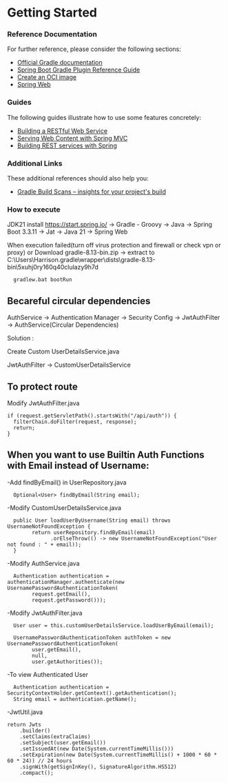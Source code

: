 # Getting Started

### Reference Documentation

For further reference, please consider the following sections:

- [Official Gradle documentation](https://docs.gradle.org)
- [Spring Boot Gradle Plugin Reference Guide](https://docs.spring.io/spring-boot/3.3.11/gradle-plugin)
- [Create an OCI image](https://docs.spring.io/spring-boot/3.3.11/gradle-plugin/packaging-oci-image.html)
- [Spring Web](https://docs.spring.io/spring-boot/3.3.11/reference/web/servlet.html)

### Guides

The following guides illustrate how to use some features concretely:

- [Building a RESTful Web Service](https://spring.io/guides/gs/rest-service/)
- [Serving Web Content with Spring MVC](https://spring.io/guides/gs/serving-web-content/)
- [Building REST services with Spring](https://spring.io/guides/tutorials/rest/)

### Additional Links

These additional references should also help you:

- [Gradle Build Scans – insights for your project's build](https://scans.gradle.com#gradle)

### How to execute

JDK21 install
https://start.spring.io/
-> Gradle - Groovy
-> Java
-> Spring Boot 3.3.11
-> Jat
-> Java 21
-> Spring Web

When execution failed(turn off virus protection and firewall or check vpn or proxy) or
Download gradle-8.13-bin.zip
-> extract to C:\Users\Harrison\.gradle\wrapper\dists\gradle-8.13-bin\5xuhj0ry160q40clulazy9h7d

      gradlew.bat bootRun

## Becareful circular dependencies

AuthService -> Authentication Manager -> Security Config -> JwtAuthFilter -> AuthService(Circular Dependencies)

Solution :

Create Custom UserDetailsService.java

JwtAuthFilter -> CustomUserDetailsService

## To protect route

Modify JwtAuthFilter.java

    if (request.getServletPath().startsWith("/api/auth")) {
      filterChain.doFilter(request, response);
      return;
    }

## When you want to use Builtin Auth Functions with Email instead of Username:

-Add findByEmail() in UserRepository.java

      Optional<User> findByEmail(String email);

-Modify CustomUserDetailsService.java

      public User loadUserByUsername(String email) throws UsernameNotFoundException {
            return userRepository.findByEmail(email)
                  .orElseThrow(() -> new UsernameNotFoundException("User not found : " + email));
      }

-Modify AuthService.java

      Authentication authentication = authenticationManager.authenticate(new UsernamePasswordAuthenticationToken(
            request.getEmail(),
            request.getPassword()));

-Modify JwtAuthFilter.java

      User user = this.customUserDetailsService.loadUserByEmail(email);

      UsernamePasswordAuthenticationToken authToken = new UsernamePasswordAuthenticationToken(
            user.getEmail(),
            null,
            user.getAuthorities());

-To view Authenticated User

      Authentication authentication = SecurityContextHolder.getContext().getAuthentication();
      String email = authentication.getName();

-JwtUtil.java

    return Jwts
        .builder()
        .setClaims(extraClaims)
        .setSubject(user.getEmail())
        .setIssuedAt(new Date(System.currentTimeMillis()))
        .setExpiration(new Date(System.currentTimeMillis() + 1000 * 60 * 60 * 24)) // 24 hours
        .signWith(getSignInKey(), SignatureAlgorithm.HS512)
        .compact();
